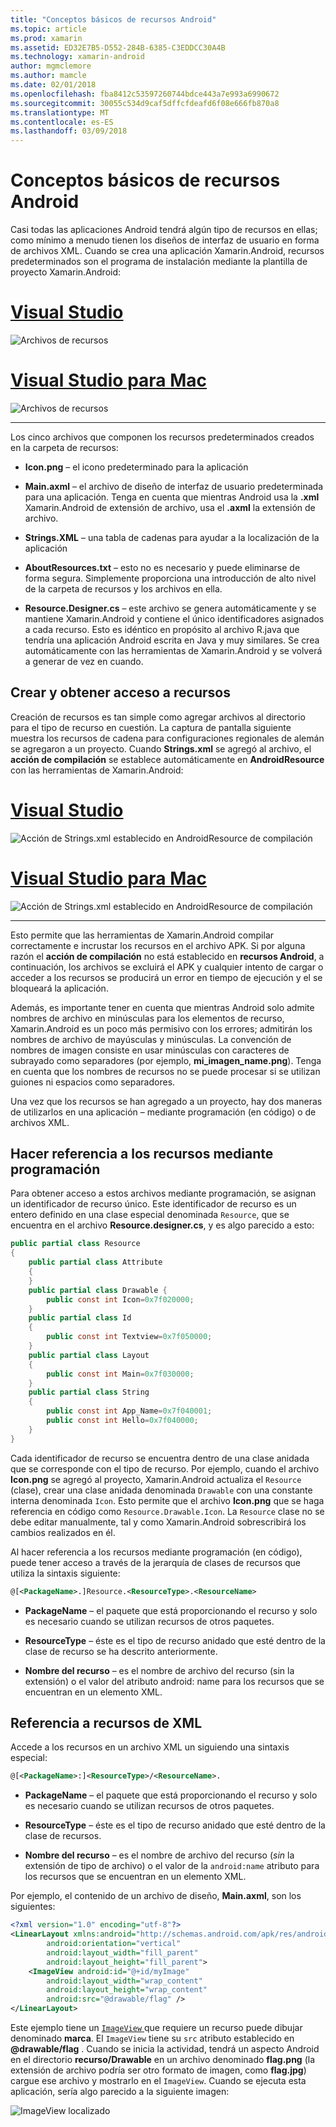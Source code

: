 ```yaml
---
title: "Conceptos básicos de recursos Android"
ms.topic: article
ms.prod: xamarin
ms.assetid: ED32E7B5-D552-284B-6385-C3EDDCC30A4B
ms.technology: xamarin-android
author: mgmclemore
ms.author: mamcle
ms.date: 02/01/2018
ms.openlocfilehash: fba8412c53597260744bdce443a7e993a6990672
ms.sourcegitcommit: 30055c534d9caf5dffcfdeafd6f08e666fb870a8
ms.translationtype: MT
ms.contentlocale: es-ES
ms.lasthandoff: 03/09/2018
---
```

# <a name="android-resource-basics"></a>Conceptos básicos de recursos Android

Casi todas las aplicaciones Android tendrá algún tipo de recursos en ellas; como mínimo a menudo tienen los diseños de interfaz de usuario en forma de archivos XML. Cuando se crea una aplicación Xamarin.Android, recursos predeterminados son el programa de instalación mediante la plantilla de proyecto Xamarin.Android:

# <a name="visual-studiotabvswin"></a>[Visual Studio](#tab/vswin)

![Archivos de recursos](android-resource-basics-images/01-resource-files-vs.png)
 
# <a name="visual-studio-for-mactabvsmac"></a>[Visual Studio para Mac](#tab/vsmac)

![Archivos de recursos](android-resource-basics-images/01-resource-files-xs.png)
 
-----

Los cinco archivos que componen los recursos predeterminados creados en la carpeta de recursos:

-  **Icon.png** &ndash; el icono predeterminado para la aplicación

-  **Main.axml** &ndash; el archivo de diseño de interfaz de usuario predeterminada para una aplicación. Tenga en cuenta que mientras Android usa la **.xml** Xamarin.Android de extensión de archivo, usa el **.axml** la extensión de archivo.

-  **Strings.XML** &ndash; una tabla de cadenas para ayudar a la localización de la aplicación

-  **AboutResources.txt** &ndash; esto no es necesario y puede eliminarse de forma segura. Simplemente proporciona una introducción de alto nivel de la carpeta de recursos y los archivos en ella.

-  **Resource.Designer.cs** &ndash; este archivo se genera automáticamente y se mantiene Xamarin.Android y contiene el único identificadores asignados a cada recurso. Esto es idéntico en propósito al archivo R.java que tendría una aplicación Android escrita en Java y muy similares. Se crea automáticamente con las herramientas de Xamarin.Android y se volverá a generar de vez en cuando.


## <a name="creating-and-accessing-resources"></a>Crear y obtener acceso a recursos

Creación de recursos es tan simple como agregar archivos al directorio para el tipo de recurso en cuestión. La captura de pantalla siguiente muestra los recursos de cadena para configuraciones regionales de alemán se agregaron a un proyecto. Cuando **Strings.xml** se agregó al archivo, el **acción de compilación** se establece automáticamente en **AndroidResource** con las herramientas de Xamarin.Android:

# <a name="visual-studiotabvswin"></a>[Visual Studio](#tab/vswin)

![Acción de Strings.xml establecido en AndroidResource de compilación](android-resource-basics-images/02-build-action-vs.png)
 
# <a name="visual-studio-for-mactabvsmac"></a>[Visual Studio para Mac](#tab/vsmac)

![Acción de Strings.xml establecido en AndroidResource de compilación](android-resource-basics-images/02-build-action-xs.png)
 
-----
 

Esto permite que las herramientas de Xamarin.Android compilar correctamente e incrustar los recursos en el archivo APK. Si por alguna razón el **acción de compilación** no está establecido en **recursos Android**, a continuación, los archivos se excluirá el APK y cualquier intento de cargar o acceder a los recursos se producirá un error en tiempo de ejecución y el se bloqueará la aplicación.

Además, es importante tener en cuenta que mientras Android solo admite nombres de archivo en minúsculas para los elementos de recurso, Xamarin.Android es un poco más permisivo con los errores; admitirán los nombres de archivo de mayúsculas y minúsculas. La convención de nombres de imagen consiste en usar minúsculas con caracteres de subrayado como separadores (por ejemplo, **mi\_imagen\_name.png**). Tenga en cuenta que los nombres de recursos no se puede procesar si se utilizan guiones ni espacios como separadores.

Una vez que los recursos se han agregado a un proyecto, hay dos maneras de utilizarlos en una aplicación &ndash; mediante programación (en código) o de archivos XML.


## <a name="referencing-resources-programmatically"></a>Hacer referencia a los recursos mediante programación

Para obtener acceso a estos archivos mediante programación, se asignan un identificador de recurso único. Este identificador de recurso es un entero definido en una clase especial denominada `Resource`, que se encuentra en el archivo **Resource.designer.cs**, y es algo parecido a esto:

```csharp
public partial class Resource
{
    public partial class Attribute
    {
    }
    public partial class Drawable {
        public const int Icon=0x7f020000;
    }
    public partial class Id
    {
        public const int Textview=0x7f050000;
    }
    public partial class Layout
    {
        public const int Main=0x7f030000;
    }
    public partial class String
    {
        public const int App_Name=0x7f040001;
        public const int Hello=0x7f040000;
    }
}
```

Cada identificador de recurso se encuentra dentro de una clase anidada que se corresponde con el tipo de recurso. Por ejemplo, cuando el archivo **Icon.png** se agregó al proyecto, Xamarin.Android actualiza el `Resource` (clase), crear una clase anidada denominada `Drawable` con una constante interna denominada `Icon`.
Esto permite que el archivo **Icon.png** que se haga referencia en código como `Resource.Drawable.Icon`. La `Resource` clase no se debe editar manualmente, tal y como Xamarin.Android sobrescribirá los cambios realizados en él.

Al hacer referencia a los recursos mediante programación (en código), puede tener acceso a través de la jerarquía de clases de recursos que utiliza la sintaxis siguiente:

```xml
@[<PackageName>.]Resource.<ResourceType>.<ResourceName>
```

-  **PackageName** &ndash; el paquete que está proporcionando el recurso y solo es necesario cuando se utilizan recursos de otros paquetes.

-  **ResourceType** &ndash; éste es el tipo de recurso anidado que esté dentro de la clase de recurso se ha descrito anteriormente.

-  **Nombre del recurso** &ndash; es el nombre de archivo del recurso (sin la extensión) o el valor del atributo android: name para los recursos que se encuentran en un elemento XML.


## <a name="referencing-resources-from-xml"></a>Referencia a recursos de XML

Accede a los recursos en un archivo XML un siguiendo una sintaxis especial:

```xml
@[<PackageName>:]<ResourceType>/<ResourceName>.
```

-  **PackageName** &ndash; el paquete que está proporcionando el recurso y solo es necesario cuando se utilizan recursos de otros paquetes.

-  **ResourceType** &ndash; éste es el tipo de recurso anidado que esté dentro de la clase de recursos.

-  **Nombre del recurso** &ndash; es el nombre de archivo del recurso (*sin* la extensión de tipo de archivo) o el valor de la `android:name` atributo para los recursos que se encuentran en un elemento XML.

Por ejemplo, el contenido de un archivo de diseño, **Main.axml**, son los siguientes:

```xml
<?xml version="1.0" encoding="utf-8"?>
<LinearLayout xmlns:android="http://schemas.android.com/apk/res/android"
        android:orientation="vertical"
        android:layout_width="fill_parent"
        android:layout_height="fill_parent">
    <ImageView android:id="@+id/myImage"
        android:layout_width="wrap_content"
        android:layout_height="wrap_content"
        android:src="@drawable/flag" />
</LinearLayout>
```

Este ejemplo tiene un [ `ImageView` ](https://developer.xamarin.com/recipes/android/controls/imageview) que requiere un recurso puede dibujar denominado **marca**. El `ImageView` tiene su `src` atributo establecido en  **@drawable/flag** . Cuando se inicia la actividad, tendrá un aspecto Android en el directorio **recurso/Drawable** en un archivo denominado **flag.png** (la extensión de archivo podría ser otro formato de imagen, como **flag.jpg**) cargue ese archivo y mostrarlo en el `ImageView`.
Cuando se ejecuta esta aplicación, sería algo parecido a la siguiente imagen:

![ImageView localizado](android-resource-basics-images/03-localized-screenshot.png)

